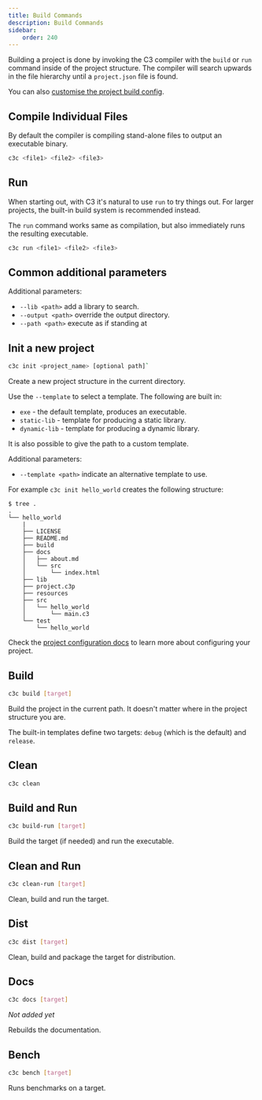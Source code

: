 ```yaml
---
title: Build Commands
description: Build Commands
sidebar:
    order: 240
---
```




Building a project is done by invoking the C3 compiler with the `build` or `run` command inside of the project structure. The compiler will search upwards in the file hierarchy until a `project.json` file is found.

You can also [customise the project build config](/build-your-project/project-config/).

## Compile Individual Files

By default the compiler is compiling stand-alone files to output an executable binary.

```bash
c3c <file1> <file2> <file3>
```

## Run

When starting out, with C3 it's natural to use `run` to try things out. For larger projects, the built-in build system is recommended instead. 

The `run` command works same as compilation, but also immediately runs the resulting executable.

```bash
c3c run <file1> <file2> <file3>
```

## Common additional parameters

Additional parameters:
- `--lib <path>` add a library to search.
- `--output <path>` override the output directory.
- `--path <path>` execute as if standing at <path>
    
## Init a new project

```bash
c3c init <project_name> [optional path]`
```

Create a new project structure in the current directory.

Use the `--template` to select a template. The following are built in:

- `exe` - the default template, produces an executable.
- `static-lib` - template for producing a static library.
- `dynamic-lib` - template for producing a dynamic library.

It is also possible to give the path to a custom template.

Additional parameters:
- `--template <path>` indicate an alternative template to use. 

For example `c3c init hello_world` creates the following structure:

```
$ tree .
.
└── hello_world
    |
    ├── LICENSE
    ├── README.md
    ├── build
    ├── docs
    │   ├── about.md
    │   └── src
    │       └── index.html
    ├── lib
    ├── project.c3p
    ├── resources
    ├── src
    │   └── hello_world
    │       └── main.c3
    └── test
        └── hello_world
```

Check the [project configuration docs](/build-your-project/project-config/) to learn more about configuring your project.

## Build

```bash
c3c build [target]
```

Build the project in the current path. It doesn't matter where in the project structure you are. 

The built-in templates define two targets: `debug` (which is the default) and `release`.

## Clean

```bash
c3c clean
```

## Build and Run

```bash
c3c build-run [target]
```

Build the target (if needed) and run the executable.

## Clean and Run

```bash
c3c clean-run [target]
```

Clean, build and run the target.

## Dist

```bash
c3c dist [target]
```

Clean, build and package the target for distribution.

## Docs


```bash
c3c docs [target]
```

*Not added yet* 

Rebuilds the documentation. 


## Bench

```bash
c3c bench [target]
```

Runs benchmarks on a target.